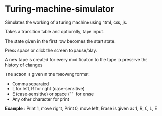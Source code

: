 # Turing-machine-simulator
Simulates the working of a turing machine using html, css, js.

Takes a transition table and optionally, tape input.

The state given in the first row becomes the start state.

Press space or click the screen to pause/play.

A new tape is created for every modification to the tape to preserve the history of changes

The action is given in the following format:
* Comma separated
* L for left, R for right (case-sensitive)
* E (case-sensitive) or space (' ') for erase
* Any other character for print
  
**Example** :
 Print 1, move right, Print 0, move left, Erase is given as 1, R, 0, L, E
